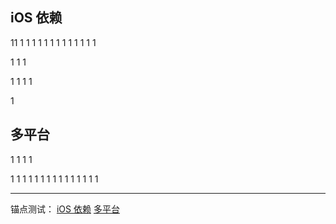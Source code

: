## iOS 依赖
11
1
1
1
1
1
1
1
1
1
1
1
1
1

1
1
1

1
1
1
1

1
## 多平台
1
1
1
1

1
1
1
1
1
1
1
1
1
1
1
1
1
1
1

---
锚点测试：
[iOS 依赖](#ios-依赖)
[多平台](#多平台)
